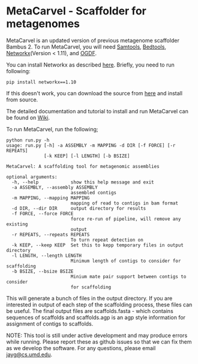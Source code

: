 # MetaCarvel - Scaffolder for metagenomes

MetaCarvel is an updated version of previous metagenome scaffolder Bambus 2. To run MetaCarvel, you will need [Samtools](http://samtools.sourceforge.net), [Bedtools](http://bedtools.readthedocs.io/en/latest/), [Networkx](https://networkx.github.io/)(Version < 1.11), and [OGDF](http://amber-v7.cs.tu-dortmund.de/lib/exe/fetch.php/tech:ogdf-snapshot-2015-05-30.zip).

You can install Networkx as described [here](https://pypi.org/project/networkx/1.10/).
Briefly, you need to run following:
```
pip install networkx==1.10
```
If this doesn't work, you can download the source from [here](https://files.pythonhosted.org/packages/cb/fc/9b1c805b9abe249b9ce786d2ac9e6808d7776237d195365d50188a38dc30/networkx-1.10.tar.gz) and install from source.

The detailed documentation and tutorial to install and run MetaCarvel can be found on [Wiki](https://github.com/marbl/MetaCarvel/wiki).


To run MetaCarvel, run the following;

```
python run.py -h
usage: run.py [-h] -a ASSEMBLY -m MAPPING -d DIR [-f FORCE] [-r REPEATS]
              [-k KEEP] [-l LENGTH] [-b BSIZE]

MetaCarvel: A scaffolding tool for metagenomic assemblies

optional arguments:
  -h, --help            show this help message and exit
  -a ASSEMBLY, --assembly ASSEMBLY
                        assembled contigs
  -m MAPPING, --mapping MAPPING
                        mapping of read to contigs in bam format
  -d DIR, --dir DIR     output directory for results
  -f FORCE, --force FORCE
                        force re-run of pipeline, will remove any existing
                        output
  -r REPEATS, --repeats REPEATS
                        To turn repeat detection on
  -k KEEP, --keep KEEP  Set this to kepp temporary files in output directory
  -l LENGTH, --length LENGTH
                        Minimum length of contigs to consider for scaffolding
  -b BSIZE, --bsize BSIZE
                        Minium mate pair support between contigs to consider
                        for scaffolding
```

This will generate a bunch of files in the output directory. If you are interested in output of each step of the scaffolding process, these files can 
be useful. The final output files are scaffolds.fasta - which contains sequences of scaffolds  and scaffolds.agp is an agp style information for assignment of contigs to scaffolds. 


NOTE: This tool is still under active development and may produce errors while running. Please report these as github issues so that we can fix them as we develop the software. For any questions, please email jayg@cs.umd.edu. 
